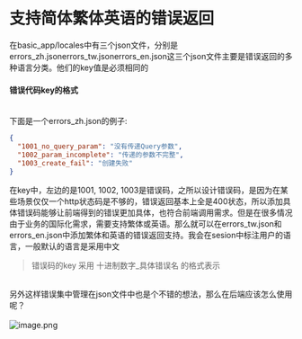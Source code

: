 # 支持简体繁体英语的错误返回

在basic_app/locales中有三个json文件，分别是errors_zh.jsonerrors_tw.jsonerrors_en.json这三个json文件主要是错误返回的多种语言分类。他们的key值是必须相同的

<a name="AZxWe"></a>
#### 错误代码key的格式

<br />下面是一个errors_zh.json的例子:
```json
{
  "1001_no_query_param": "没有传递Query参数",
  "1002_param_incomplete": "传递的参数不完整",
  "1003_create_fail": "创建失败"
}
```
在key中，左边的是1001, 1002, 1003是错误码，之所以设计错误码，是因为在某些场景仅仅一个http状态码是不够的，错误返回基本上全是400状态，所以添加具体错误码能够让前端得到的错误更加具体，也符合前端调用需求。但是在很多情况由于业务的国际化需求，需要支持繁体或英语。那么就可以在errors_tw.json和errors_en.json中添加繁体和英语的错误返回支持。我会在sesion中标注用户的语言，一般默认的语言是采用中文<br />

> 错误码的key 采用 十进制数字_具体错误名 的格式表示


<br />另外这样错误集中管理在json文件中也是个不错的想法，那么在后端应该怎么使用呢？<br />
<br />![image.png](https://cdn.nlark.com/yuque/0/2020/png/438583/1597297393569-6fb7371f-9206-4b2f-8a99-1ceb00d449a7.png#align=left&display=inline&height=430&margin=%5Bobject%20Object%5D&name=image.png&originHeight=860&originWidth=1404&size=135269&status=done&style=none&width=702)
